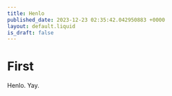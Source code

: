 ```yaml
---
title: Henlo
published_date: 2023-12-23 02:35:42.042950883 +0000
layout: default.liquid
is_draft: false
---
```

# First

Henlo.
Yay.
